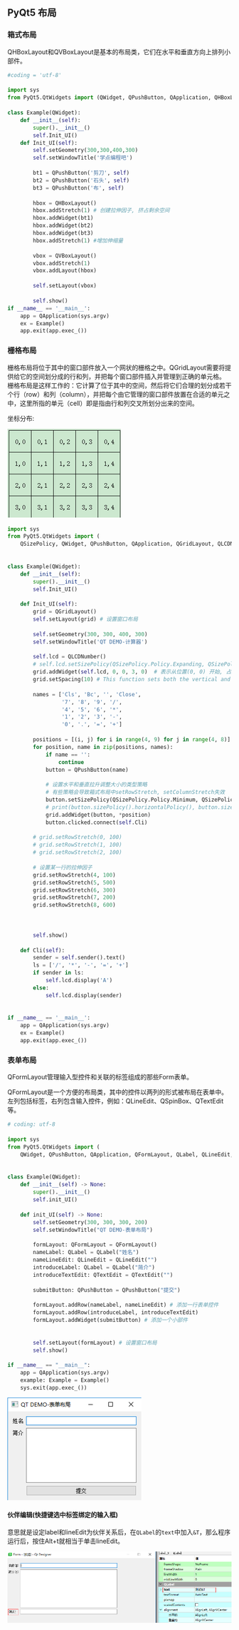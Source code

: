 
## PyQt5 布局
### 箱式布局
QHBoxLayout和QVBoxLayout是基本的布局类，它们在水平和垂直方向上排列小部件。

```python
#coding = 'utf-8'

import sys
from PyQt5.QtWidgets import (QWidget, QPushButton, QApplication, QHBoxLayout, QVBoxLayout)

class Example(QWidget):
    def __init__(self):
        super().__init__()
        self.Init_UI()
    def Init_UI(self):
        self.setGeometry(300,300,400,300)
        self.setWindowTitle('学点编程吧')

        bt1 = QPushButton('剪刀', self)
        bt2 = QPushButton('石头', self)
        bt3 = QPushButton('布', self)

        hbox = QHBoxLayout()
        hbox.addStretch(1) # 创建拉伸因子, 挤占剩余空间
        hbox.addWidget(bt1)
        hbox.addWidget(bt2)
        hbox.addWidget(bt3)
        hbox.addStretch(1) #增加伸缩量

        vbox = QVBoxLayout()
        vbox.addStretch(1)
        vbox.addLayout(hbox)

        self.setLayout(vbox)

        self.show()
if __name__ == '__main__':
    app = QApplication(sys.argv)
    ex = Example()
    app.exit(app.exec_())
```



### 栅格布局

栅格布局将位于其中的窗口部件放入一个网状的栅格之中。QGridLayout需要将提供给它的空间划分成的行和列，并把每个窗口部件插入并管理到正确的单元格。
栅格布局是这样工作的：它计算了位于其中的空间，然后将它们合理的划分成若干个行（row）和列（column），并把每个由它管理的窗口部件放置在合适的单元之中，这里所指的单元（cell）即是指由行和列交叉所划分出来的空间。

坐标分布:

![image-20210910112742661](PyQt5_note/image-20210910112742661.png)



```python
import sys
from PyQt5.QtWidgets import (
    QSizePolicy, QWidget, QPushButton, QApplication, QGridLayout, QLCDNumber)


class Example(QWidget):
    def __init__(self):
        super().__init__()
        self.Init_UI()

    def Init_UI(self):
        grid = QGridLayout()
        self.setLayout(grid) # 设置窗口布局

        self.setGeometry(300, 300, 400, 300)
        self.setWindowTitle('QT DEMO-计算器')

        self.lcd = QLCDNumber()
        # self.lcd.setSizePolicy(QSizePolicy.Policy.Expanding, QSizePolicy.Policy.Expanding)
        grid.addWidget(self.lcd, 0, 0, 3, 0)  # 表示从位置(0, 0) 开始, 占用3行整列
        grid.setSpacing(10) # This function sets both the vertical and horizontal spacing to `spacing`.

        names = ['Cls', 'Bc', '', 'Close',
                 '7', '8', '9', '/',
                 '4', '5', '6', '*',
                 '1', '2', '3', '-',
                 '0', '.', '=', '+']

        positions = [(i, j) for i in range(4, 9) for j in range(4, 8)]
        for position, name in zip(positions, names):
            if name == '':
                continue
            button = QPushButton(name)

            # 设置水平和垂直拉升调整大小的类型策略
            # 有些策略会导致箱式布局中setRowStretch, setColumnStretch失效
            button.setSizePolicy(QSizePolicy.Policy.Minimum, QSizePolicy.Policy.Minimum) 
            # print(button.sizePolicy().horizontalPolicy(), button.sizePolicy().verticalPolicy())
            grid.addWidget(button, *position)
            button.clicked.connect(self.Cli)

        # grid.setRowStretch(0, 100)
        # grid.setRowStretch(1, 100)
        # grid.setRowStretch(2, 100)

        # 设置某一行的拉伸因子
        grid.setRowStretch(4, 100)
        grid.setRowStretch(5, 500)
        grid.setRowStretch(6, 300)
        grid.setRowStretch(7, 200)
        grid.setRowStretch(8, 600)



        self.show()

    def Cli(self):
        sender = self.sender().text()
        ls = ['/', '*', '-', '=', '+']
        if sender in ls:
            self.lcd.display('A')
        else:
            self.lcd.display(sender)


if __name__ == '__main__':
    app = QApplication(sys.argv)
    ex = Example()
    app.exit(app.exec_())
```





### 表单布局

QFormLayout管理输入型控件和关联的标签组成的那些Form表单。



QFormLayout是一个方便的布局类，其中的控件以两列的形式被布局在表单中。左列包括标签，右列包含输入控件，例如：QLineEdit、QSpinBox、QTextEdit等。



```python
# coding: utf-8

import sys
from PyQt5.QtWidgets import (
    QWidget, QPushButton, QApplication, QFormLayout, QLabel, QLineEdit, QTextEdit)


class Example(QWidget):
    def __init__(self) -> None:
        super().__init__()
        self.init_UI()
    
    def init_UI(self) -> None:
        self.setGeometry(300, 300, 300, 200)
        self.setWindowTitle("QT DEMO-表单布局")
        
        formLayout: QFormLayout = QFormLayout()
        nameLabel: QLabel = QLabel("姓名")
        nameLineEdit: QLineEdit = QLineEdit("")
        introduceLabel: QLabel = QLabel("简介")
        introduceTextEdit: QTextEdit = QTextEdit("")

        submitButton: QPushButton = QPushButton("提交")

        formLayout.addRow(nameLabel, nameLineEdit) # 添加一行表单控件
        formLayout.addRow(introduceLabel, introduceTextEdit)
        formLayout.addWidget(submitButton) # 添加一个小部件
        

        self.setLayout(formLayout) # 设置窗口布局
        self.show()

if __name__ == "__main__":
    app = QApplication(sys.argv)
    example: Example = Example()
    sys.exit(app.exec_())
```

![image-20210910152441191](PyQt5_note/image-20210910152441191.png)

#### 伙伴编辑(快捷键选中标签绑定的输入框)

意思就是设定label和lineEdit为伙伴关系后，在`QLabel`的`text`中加入`&T`，那么程序运行后，按住Alt+t就相当于单击lineEdit。

![image-20210910152946989](PyQt5_note/image-20210910152946989.png)





